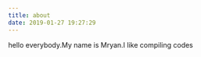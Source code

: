 ```yaml
---
title: about
date: 2019-01-27 19:27:29
---
```

hello everybody.My name is Mryan.I like compiling codes